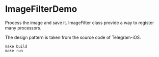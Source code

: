 # ImageFilterDemo

Process the image and save it. ImageFilter class provide a way to
register many processors.

The design pattern is taken from the source code of Telegram-iOS.

```
make build
make run
```
